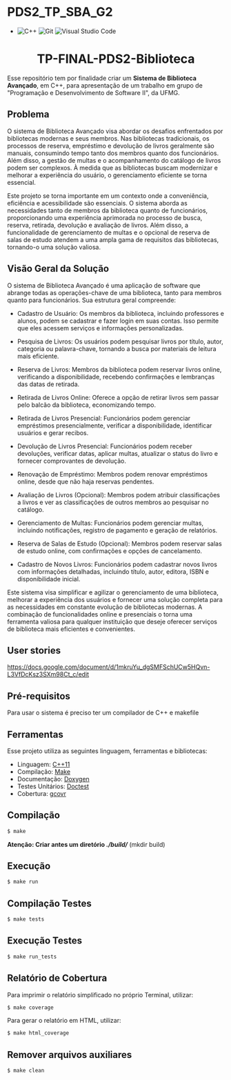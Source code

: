 # PDS2_TP_SBA_G2


-  ![C++](https://img.shields.io/badge/c++-%2300599C.svg?style=for-the-badge&logo=c%2B%2B&logoColor=white)
 ![Git](https://img.shields.io/badge/git-%23F05033.svg?style=for-the-badge&logo=git&logoColor=white)
 ![Visual Studio Code](https://img.shields.io/badge/Visual%20Studio%20Code-0078d7.svg?style=for-the-badge&logo=visual-studio-code&logoColor=white)
<h1 align="center"> TP-FINAL-PDS2-Biblioteca </h1>

  Esse repositório tem por finalidade criar um **Sistema de Biblioteca Avançado**, em C++, para apresentação de um trabalho em grupo de "Programação e Desenvolvimento de Software II", da UFMG.

## Problema
  O sistema de Biblioteca Avançado visa abordar os desafios enfrentados por bibliotecas modernas e seus membros. Nas bibliotecas tradicionais, os processos de reserva, empréstimo e devolução de livros geralmente são manuais, consumindo tempo tanto dos membros quanto dos funcionários. Além disso, a gestão de multas e o acompanhamento do catálogo de livros podem ser complexos. À medida que as bibliotecas buscam modernizar e melhorar a experiência do usuário, o gerenciamento eficiente se torna essencial.

  Este projeto se torna importante em um contexto onde a conveniência, eficiência e acessibilidade são essenciais. O sistema aborda as necessidades tanto de membros da biblioteca quanto de funcionários, proporcionando uma experiência aprimorada no processo de busca, reserva, retirada, devolução e avaliação de livros. Além disso, a funcionalidade de gerenciamento de multas e o opcional de reserva de salas de estudo atendem a uma ampla gama de requisitos das bibliotecas, tornando-o uma solução valiosa.

## Visão Geral da Solução

O sistema de Biblioteca Avançado é uma aplicação de software que abrange todas as operações-chave de uma biblioteca, tanto para membros quanto para funcionários. Sua estrutura geral compreende:

* Cadastro de Usuário: Os membros da biblioteca, incluindo professores e alunos, podem se cadastrar e fazer login em suas contas. Isso permite que eles acessem serviços e informações personalizadas.

* Pesquisa de Livros: Os usuários podem pesquisar livros por título, autor, categoria ou palavra-chave, tornando a busca por materiais de leitura mais eficiente.

* Reserva de Livros: Membros da biblioteca podem reservar livros online, verificando a disponibilidade, recebendo confirmações e lembranças das datas de retirada.

* Retirada de Livros Online: Oferece a opção de retirar livros sem passar pelo balcão da biblioteca, economizando tempo.

* Retirada de Livros Presencial: Funcionários podem gerenciar empréstimos presencialmente, verificar a disponibilidade, identificar usuários e gerar recibos.

* Devolução de Livros Presencial: Funcionários podem receber devoluções, verificar datas, aplicar multas, atualizar o status do livro e fornecer comprovantes de devolução.

* Renovação de Empréstimo: Membros podem renovar empréstimos online, desde que não haja reservas pendentes.

* Avaliação de Livros (Opcional): Membros podem atribuir classificações a livros e ver as classificações de outros membros ao pesquisar no catálogo.

* Gerenciamento de Multas: Funcionários podem gerenciar multas, incluindo notificações, registro de pagamento e geração de relatórios.

* Reserva de Salas de Estudo (Opcional): Membros podem reservar salas de estudo online, com confirmações e opções de cancelamento.

* Cadastro de Novos Livros: Funcionários podem cadastrar novos livros com informações detalhadas, incluindo título, autor, editora, ISBN e disponibilidade inicial.

Este sistema visa simplificar e agilizar o gerenciamento de uma biblioteca, melhorar a experiência dos usuários e fornecer uma solução completa para as necessidades em constante evolução de bibliotecas modernas. A combinação de funcionalidades online e presenciais o torna uma ferramenta valiosa para qualquer instituição que deseje oferecer serviços de biblioteca mais eficientes e convenientes.

## User stories
 
 https://docs.google.com/document/d/1mkruYu_dgSMFSchUCw5HQvn-L3VfDcKsz3SXm98Ct_c/edit

 ## Pré-requisitos
  Para usar o sistema é preciso ter um compilador de C++ e makefile
  ## **Ferramentas**

Esse projeto utiliza as seguintes linguagem, ferramentas e bibliotecas:

* Linguagem: [C++11](https://cplusplus.com/doc/)
* Compilação: [Make](https://www.gnu.org/software/make/)
* Documentação: [Doxygen](https://doxygen.nl/)
* Testes Unitários: [Doctest](https://github.com/doctest/doctest)
* Cobertura: [gcovr](https://gcovr.com/)

## **Compilação**

```bash
$ make
```

**Atenção: Criar antes um diretório _./build/_** (mkdir build)

## **Execução**

```bash
$ make run
```

## **Compilação Testes**

```bash
$ make tests
```

## **Execução Testes**

```bash
$ make run_tests
```

## **Relatório de Cobertura**

Para imprimir o relatório simplificado no próprio Terminal, utilizar:
```bash
$ make coverage
```

Para gerar o relatório em HTML, utilizar:
```bash
$ make html_coverage
```
## **Remover arquivos auxiliares**
```bash
$ make clean
```






  


